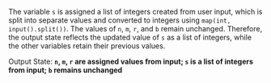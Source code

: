 The variable `s` is assigned a list of integers created from user input, which is split into separate values and converted to integers using `map(int, input().split())`. The values of `n`, `m`, `r`, and `b` remain unchanged. Therefore, the output state reflects the updated value of `s` as a list of integers, while the other variables retain their previous values.

Output State: **`n`, `m`, `r` are assigned values from input; `s` is a list of integers from input; `b` remains unchanged**